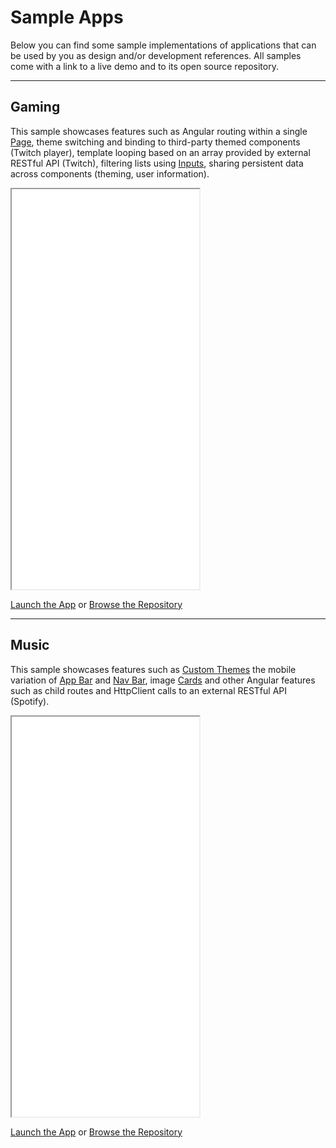 # Sample Apps

Below you can find some sample implementations of applications that can be used by you as design and/or development references. All samples come with a link to a live demo and to its open source repository.

---

## Gaming

This sample showcases features such as Angular routing within a single [Page](/components/page), theme switching and binding to third-party themed components (Twitch player), template looping based on an array provided by external RESTful API (Twitch), filtering lists using [Inputs](/components/input), sharing persistent data across components (theming, user information).

<iframe src="./assets/docs/introduction/sample-apps/gaming.html" height="640px"></iframe>

[Launch the App](/samples/gaming) or [Browse the Repository](https://github.com/eduferfer/kor-samples/tree/gaming)

---

## Music

This sample showcases features such as [Custom Themes](/introduction/custom-themes) the mobile variation of [App Bar](/components/app-bar) and [Nav Bar](/components/nav-bar), image [Cards](/components/card) and other Angular features such as child routes and HttpClient calls to an external RESTful API (Spotify).

<iframe src="./assets/docs/introduction/sample-apps/music.html" height="640px"></iframe>

[Launch the App](/samples/music) or [Browse the Repository](https://github.com/eduferfer/kor-samples/tree/music)
